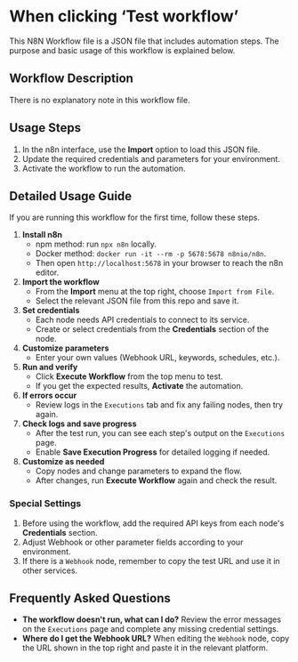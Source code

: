 # When clicking ‘Test workflow’
This N8N Workflow file is a JSON file that includes automation steps.
The purpose and basic usage of this workflow is explained below.

## Workflow Description
There is no explanatory note in this workflow file.

## Usage Steps
1. In the n8n interface, use the **Import** option to load this JSON file.
2. Update the required credentials and parameters for your environment.
3. Activate the workflow to run the automation.

## Detailed Usage Guide
If you are running this workflow for the first time, follow these steps.

1. **Install n8n**
   - npm method: run `npx n8n` locally.
   - Docker method: `docker run -it --rm -p 5678:5678 n8nio/n8n`.
   - Then open `http://localhost:5678` in your browser to reach the n8n editor.
2. **Import the workflow**
   - From the **Import** menu at the top right, choose `Import from File`.
   - Select the relevant JSON file from this repo and save it.
3. **Set credentials**
   - Each node needs API credentials to connect to its service.
   - Create or select credentials from the **Credentials** section of the node.
4. **Customize parameters**
   - Enter your own values (Webhook URL, keywords, schedules, etc.).
5. **Run and verify**
   - Click **Execute Workflow** from the top menu to test.
   - If you get the expected results, **Activate** the automation.
6. **If errors occur**
   - Review logs in the `Executions` tab and fix any failing nodes, then try again.
7. **Check logs and save progress**
   - After the test run, you can see each step's output on the `Executions` page.
   - Enable **Save Execution Progress** for detailed logging if needed.
8. **Customize as needed**
   - Copy nodes and change parameters to expand the flow.
   - After changes, run **Execute Workflow** again and check the result.

### Special Settings
1. Before using the workflow, add the required API keys from each node's **Credentials** section.
2. Adjust Webhook or other parameter fields according to your environment.
3. If there is a `Webhook` node, remember to copy the test URL and use it in other services.

## Frequently Asked Questions
* **The workflow doesn't run, what can I do?** Review the error messages on the `Executions` page and complete any missing credential settings.
* **Where do I get the Webhook URL?** When editing the `Webhook` node, copy the URL shown in the top right and paste it in the relevant platform.
